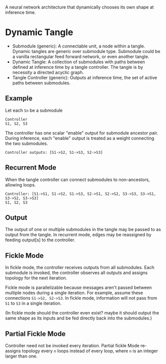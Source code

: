 A neural network architecture that dynamically chooses its own shape at inference time.

# Dynamic Tangle

- Submodule (generic): A connectable unit, a node within a tangle. Dynamic tangles are generic over submodule type. Submodule could be a vanilla rectangular feed forward network, or even another tangle.
- Dynamic Tangle: A collection of submodules with paths between defined at inference time by a tangle controller. The tangle is by necessity a directed acyclic graph.
- Tangle Controller (generic): Outputs at inference time, the set of active paths between submodules.

## Example

Let each `Sn` be a submodule

```
Controller
S1, S2, S3
```

The controller has one scalar "enable" output for submodule ancestor pair. During inference, each "enable" output is treated as a weight connecting the two submodules.

```
Controller outputs: [S1->S2, S1->S3, S2->S3]
```

## Recurrent Mode

When the tangle controller can connect submodules to non-ancestors, allowing loops.

```
Controller: [S1->S1, S1->S2, S1->S3, S2->S1, S2->S2, S3->S3, S3->S1, S3->S2, S3->S3]
S1, S2, S3
```

## Output

The output of one or multiple submodules in the tangle may be passed to as output from the tangle.
In recurrent mode, edges may be reassigned by feeding output[s] to the controller.

## Fickle Mode

In fickle mode, the controller receives outputs from all submodules. Each submodule is invoked, the controller observes all outputs and assigns topology for the next iteration.

Fickle mode is parallelizable because messages aren't passed between multiple nodes during a single iteration. For example, assume these connections `S1->S2, S2->S3`. In fickle mode, information will not pass from `S1` to `S3` in a single iteration.

(In fickle mode should the controller even exist? maybe it should output the same shape as its inputs and be fed directly back into the submodules.)

## Partial Fickle Mode

Controller need not be invoked every iteration. Partial fickle Mode re-assigns topology every `n` loops instead of every loop, where `n` is an integer larger than one.
